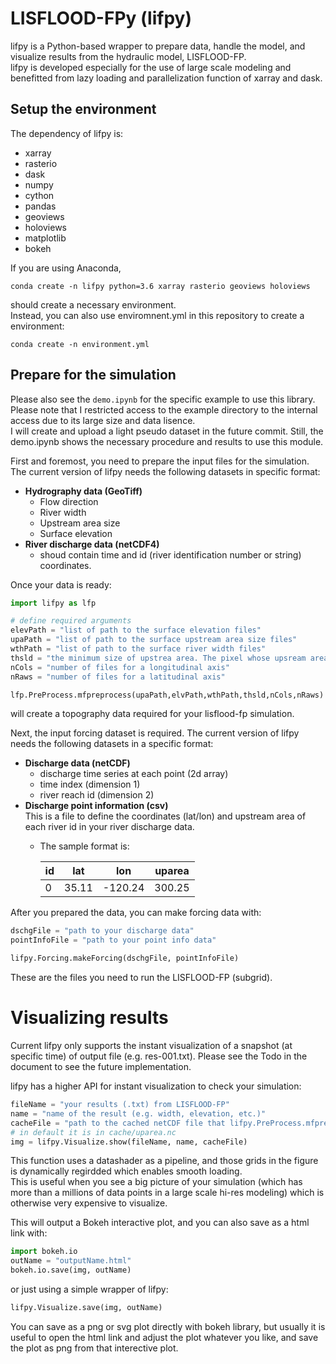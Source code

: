 # LISFLOOD-FPy (lifpy)  
lifpy is a Python-based wrapper to prepare data, handle the model, and visualize results from the hydraulic model, LISFLOOD-FP.  
lifpy is developed especially for the use of large scale modeling and benefitted from lazy loading and parallelization function of xarray and dask.  
## Setup the environment  
The dependency of lifpy is:  
- xarray  
- rasterio
- dask  
- numpy
- cython  
- pandas  
- geoviews  
- holoviews  
- matplotlib  
- bokeh  
  
If you are using Anaconda,  

```conda create -n lifpy python=3.6 xarray rasterio geoviews holoviews```  

should create a necessary environment.  
Instead, you can also use enviromnent.yml in this repository to create a environment:  

```conda create -n environment.yml```  

## Prepare for the simulation  
Please also see the ```demo.ipynb``` for the specific example to use this library.  
Please note that I restricted access to the example directory to the internal access due to its large size and data lisence.  
I will create and upload a light pseudo dataset in the future commit. Still, the demo.ipynb shows the necessary procedure and results to use this module.  
  
First and foremost, you need to prepare the input files for the simulation. The current version of lifpy needs the following datasets in specific format:
- __Hydrography data (GeoTiff)__
  * Flow direction  
  * River width  
  * Upstream area size  
  * Surface elevation  
- __River discharge data (netCDF4)__
  * shoud contain time and id (river identification number or string) coordinates.  
  
Once your data is ready:
```python
import lifpy as lfp  

# define required arguments  
elevPath = "list of path to the surface elevation files"  
upaPath = "list of path to the surface upstream area size files"  
wthPath = "list of path to the surface river width files"  
thsld = "the minimum size of upstrea area. The pixel whose upsream area size is above this number will be considered as rivers"  
nCols = "number of files for a longitudinal axis"  
nRaws = "number of files for a latitudinal axis"  

lfp.PreProcess.mfpreprocess(upaPath,elvPath,wthPath,thsld,nCols,nRaws)  
```
will create a topography data required for your lisflood-fp simulation.  
  
Next, the input forcing dataset is required. The current version of lifpy needs the following datasets in a specific format:  
- __Discharge data (netCDF)__  
  * discharge time series at each point (2d array)
  * time index (dimension 1)
  * river reach id (dimension 2)
- __Discharge point information (csv)__  
This is a file to define the coordinates (lat/lon) and upstream area of each river id in your river discharge data.  
  * The sample format is:  
  
    |id|lat|lon|uparea|
    |---|---|---|---|  
    |0|35.11|-120.24|300.25|
  
After you prepared the data, you can make forcing data with:
```python
dschgFile = "path to your discharge data"
pointInfoFile = "path to your point info data"

lifpy.Forcing.makeForcing(dschgFile, pointInfoFile)
```
These are the files you need to run the LISFLOOD-FP (subgrid).  
  
# Visualizing results  
Current lifpy only supports the instant visualization of a snapshot (at specific time) of output file (e.g. res-001.txt). Please see the Todo in the document to see the future implementation.  
  
lifpy has a higher API for instant visualization to check your simulation:
```python
fileName = "your results (.txt) from LISFLOOD-FP"
name = "name of the result (e.g. width, elevation, etc.)"
cacheFile = "path to the cached netCDF file that lifpy.PreProcess.mfpreprocess generates."
# in default it is in cache/uparea.nc  
img = lifpy.Visualize.show(fileName, name, cacheFile)
```
This function uses a datashader as a pipeline, and those grids in the figure is dynamically regirdded which enables smooth loading.  
This is useful when you see a big picture of your simulation (which has more than a millions of data points in a large scale hi-res modeling) which is otherwise very expensive to visualize.  

This will output a Bokeh interactive plot, and you can also save as a html link with:  
```python
import bokeh.io
outName = "outputName.html"
bokeh.io.save(img, outName)
```
or just using a simple wrapper of lifpy:
```python
lifpy.Visualize.save(img, outName)
```
You can save as a png or svg plot directly with bokeh library, but usually it is useful to open the html link and adjust the plot whatever you like, and save the plot as png from that interective plot.  
